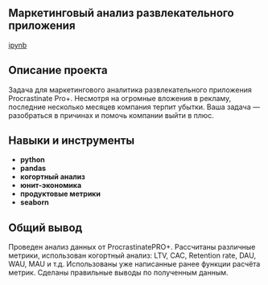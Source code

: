 ## Маркетинговый анализ развлекательного приложения
[ipynb](https://github.com/anngnk/Portfolio/blob/main/ab_test/ab_test.ipynb)

## Описание проекта

Задача для маркетингового аналитика развлекательного приложения Procrastinate Pro+. Несмотря на огромные вложения в рекламу, последние несколько месяцев компания терпит убытки. Ваша задача — разобраться в причинах и помочь компании выйти в плюс.

## Навыки и инструменты

- **python**
- **pandas**
- **когортный анализ**
- **юнит-экономика**
- **продуктовые метрики**
- **seaborn**


## 

## Общий вывод

Проведен анализ данных от ProcrastinatePRO+. Рассчитаны различные метрики, использован когортный анализ: LTV, CAC, Retention rate, DAU, WAU, MAU и т.д. Использованы уже написанные ранее функции расчёта метрик. Сделаны правильные выводы по полученным данным.

